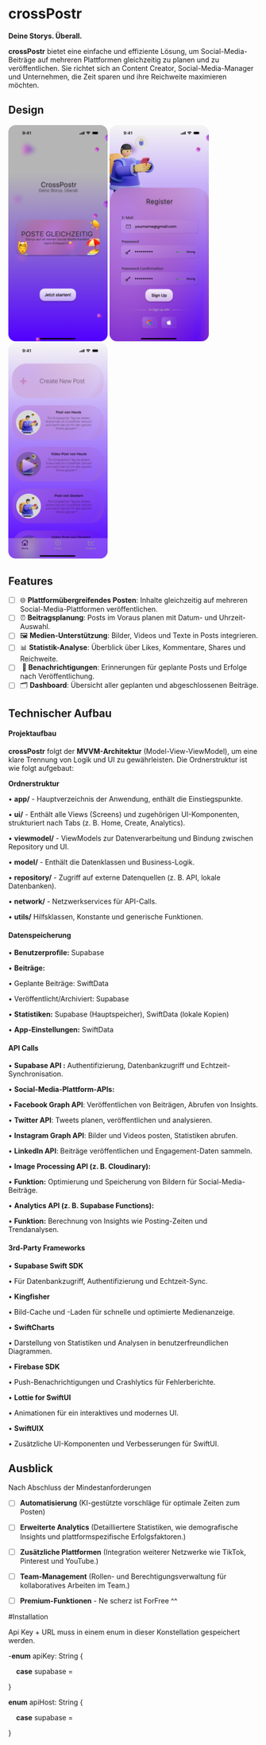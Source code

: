 # crossPostr

**Deine Storys. Überall.**

**crossPostr** bietet eine einfache und effiziente Lösung, um Social-Media-Beiträge auf mehreren Plattformen gleichzeitig zu planen und zu veröffentlichen. Sie richtet sich an Content Creator, Social-Media-Manager und Unternehmen, die Zeit sparen und ihre Reichweite maximieren möchten.

## Design

<p>
  <img src="./img/screen1.png" width="200">
  <img src="./img/screen2.png" width="200">
  <img src="./img/screen3.png" width="200">
</p>

## Features

- [ ] 🌐  **Plattformübergreifendes Posten**: Inhalte gleichzeitig auf mehreren Social-Media-Plattformen veröffentlichen.
- [ ] ⏰  **Beitragsplanung**: Posts im Voraus planen mit Datum- und Uhrzeit-Auswahl.
- [ ] 🖼️  **Medien-Unterstützung**: Bilder, Videos und Texte in Posts integrieren.
- [ ] 📊  **Statistik-Analyse**: Überblick über Likes, Kommentare, Shares und Reichweite.
- [ ]  **🔔 Benachrichtigungen**: Erinnerungen für geplante Posts und Erfolge nach Veröffentlichung.
- [ ] 🗂️  **Dashboard**: Übersicht aller geplanten und abgeschlossenen Beiträge.

## Technischer Aufbau

#### Projektaufbau

**crossPostr** folgt der **MVVM-Architektur** (Model-View-ViewModel), um eine klare Trennung von Logik und UI zu gewährleisten. Die Ordnerstruktur ist wie folgt aufgebaut:

**Ordnerstruktur**

• **app/** - Hauptverzeichnis der Anwendung, enthält die Einstiegspunkte.

• **ui/** - Enthält alle Views (Screens) und zugehörigen UI-Komponenten, strukturiert nach Tabs (z. B. Home, Create, Analytics).

• **viewmodel/** - ViewModels zur Datenverarbeitung und Bindung zwischen Repository und UI.

• **model/** - Enthält die Datenklassen und Business-Logik.

• **repository/** - Zugriff auf externe Datenquellen (z. B. API, lokale Datenbanken).

• **network/** -  Netzwerkservices für API-Calls.

• **utils/** Hilfsklassen, Konstante und generische Funktionen.

#### Datenspeicherung

• **Benutzerprofile:** Supabase

• **Beiträge:**

• Geplante Beiträge: SwiftData

• Veröffentlicht/Archiviert: Supabase

• **Statistiken:** Supabase (Hauptspeicher), SwiftData (lokale Kopien)

• **App-Einstellungen:** SwiftData

#### API Calls

• **Supabase API :** Authentifizierung, Datenbankzugriff und Echtzeit-Synchronisation.

• **Social-Media-Plattform-APIs:**

• **Facebook Graph API**: Veröffentlichen von Beiträgen, Abrufen von Insights.

• **Twitter API**: Tweets planen, veröffentlichen und analysieren.

• **Instagram Graph API**: Bilder und Videos posten, Statistiken abrufen.

• **LinkedIn API**: Beiträge veröffentlichen und Engagement-Daten sammeln.

• **Image Processing API (z. B. Cloudinary):**

• **Funktion:** Optimierung und Speicherung von Bildern für Social-Media-Beiträge.

• **Analytics API (z. B. Supabase Functions):**

• **Funktion:** Berechnung von Insights wie Posting-Zeiten und Trendanalysen.

#### 3rd-Party Frameworks

• **Supabase Swift SDK**

• Für Datenbankzugriff, Authentifizierung und Echtzeit-Sync.

• **Kingfisher**

• Bild-Cache und -Laden für schnelle und optimierte Medienanzeige.

• **SwiftCharts**

• Darstellung von Statistiken und Analysen in benutzerfreundlichen Diagrammen.

• **Firebase SDK**

• Push-Benachrichtigungen und Crashlytics für Fehlerberichte.

• **Lottie for SwiftUI**

• Animationen für ein interaktives und modernes UI.

• **SwiftUIX**

• Zusätzliche UI-Komponenten und Verbesserungen für SwiftUI.

## Ausblick

Nach Abschluss der Mindestanforderungen

- [ ] **Automatisierung** (KI-gestützte vorschläge für optimale Zeiten zum Posten)
- [ ] **Erweiterte Analytics** (Detailliertere Statistiken, wie demografische Insights und plattformspezifische Erfolgsfaktoren.)
- [ ] **Zusätzliche Plattformen** (Integration weiterer Netzwerke wie TikTok, Pinterest und YouTube.)
- [ ] **Team-Management** (Rollen- und Berechtigungsverwaltung für kollaboratives Arbeiten im Team.)
- [ ] **Premium-Funktionen** - Ne scherz ist ForFree ^^
  
  



#Installation 

Api Key + URL muss in einem enum in dieser Konstellation gespeichert werden.

-**enum** apiKey: String {

    **case** supabase =  <API-KEY>

}

**enum** apiHost: String {

    **case** supabase = <API-URL>

}
